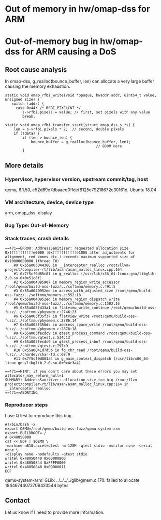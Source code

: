 # Out of memory in hw/omap-dss for ARM

# Out-of-memory bug in hw/omap-dss for ARM causing a DoS

## Root cause analysis

In omap-dss, g_realloc(bounce_buffer, len) can allocate a very large buffer causing the memory exhaustion.

```
static void omap_rfbi_write(void *opaque, hwaddr addr, uint64_t value, unsigned size) {
   switch (addr) {
     case 0x44:	/* RFBI_PIXELCNT */
        s->rfbi.pixels = value; // first, set pixels with any value
        break;

static void omap_rfbi_transfer_start(struct omap_dss_s *s) {
    len = s->rfbi.pixels * 2;  // second, double pixels
    if (!data) {
        if (len > bounce_len) {
            bounce_buffer = g_realloc(bounce_buffer, len);
                                          // BOOM Here
        }
```

## More details

### Hypervisor, hypervisor version, upstream commit/tag, host
qemu, 6.1.50, c52d69e7dbaaed0ffdef8125e79218672c30161d, Ubuntu 18.04

### VM architecture, device, device type
arm, omap_dss, display

### Bug Type: Out-of-Memory

### Stack traces, crash details

```
==471==ERROR: AddressSanitizer: requested allocation size 0xfffffffffffe0000 (0xfffffffffffe1000 after adjustments for alignment, red zones etc.) exceeds maximum supported size of 0x10000000000 (thread T0)
    #0 0x55a003044368 in __interceptor_realloc /root/llvm-project/compiler-rt/lib/asan/asan_malloc_linux.cpp:164
    #1 0x7f5cf9d85c8f in g_realloc (/usr/lib/x86_64-linux-gnu/libglib-2.0.so.0+0x51c8f)
    #2 0x55a004095907 in memory_region_write_accessor /root/qemu/build-oss-fuzz/../softmmu/memory.c:491:5
    #3 0x55a0040952ed in access_with_adjusted_size /root/qemu/build-oss-fuzz/../softmmu/memory.c:552:18
    #4 0x55a0040952ed in memory_region_dispatch_write /root/qemu/build-oss-fuzz/../softmmu/memory.c:1502:16
    #5 0x55a003f433a1 in flatview_write_continue /root/qemu/build-oss-fuzz/../softmmu/physmem.c:2746:23
    #6 0x55a003f35f37 in flatview_write /root/qemu/build-oss-fuzz/../softmmu/physmem.c:2786:14
    #7 0x55a003f356dc in address_space_write /root/qemu/build-oss-fuzz/../softmmu/physmem.c:2878:18
    #8 0x55a003fecdc9 in qtest_process_command /root/qemu/build-oss-fuzz/../softmmu/qtest.c:534:13
    #9 0x55a003fecdc9 in qtest_process_inbuf /root/qemu/build-oss-fuzz/../softmmu/qtest.c:797:9
    #10 0x55a0041d7d5b in fd_chr_read /root/qemu/build-oss-fuzz/../chardev/char-fd.c:68:9
    #11 0x7f5cf9d803a4 in g_main_context_dispatch (/usr/lib/x86_64-linux-gnu/libglib-2.0.so.0+0x4c3a4)

==471==HINT: if you don't care about these errors you may set allocator_may_return_null=1
SUMMARY: AddressSanitizer: allocation-size-too-big /root/llvm-project/compiler-rt/lib/asan/asan_malloc_linux.cpp:164 in __interceptor_realloc
==471==ABORTING
```

### Reproducer steps

I use QTest to reproduce this bug.

```
#!/bin/bash -x
export QEMU=/root/qemu/build-oss-fuzz/qemu-system-arm
export BUILDROOT=./
# 0x48050800
cat << EOF | $QEMU \
-machine n810,accel=qtest -m 128M -qtest stdio -monitor none -serial none \
-display none -nodefaults -qtest stdio
writel 0x48050440 0x00000800
writel 0x48050844 0xFFFF0000
writel 0x48050840 0x00000011
EOF
```

qemu-system-arm: GLib: ../../../../glib/gmem.c:170: failed to allocate 18446744073709420544 bytes

## Contact

Let us know if I need to provide more information.
